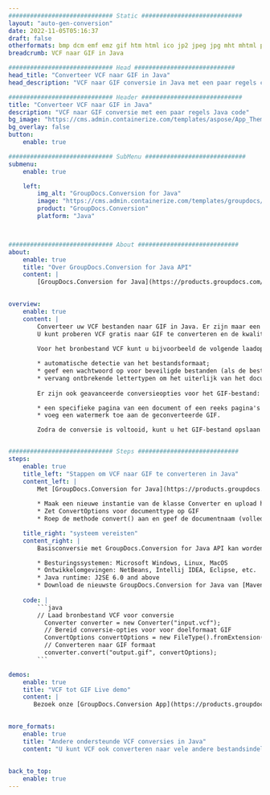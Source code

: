 ```yaml
---
############################# Static ############################
layout: "auto-gen-conversion"
date: 2022-11-05T05:16:37
draft: false
otherformats: bmp dcm emf emz gif htm html ico jp2 jpeg jpg mht mhtml png psb psd svg svgz tga tif tiff webp wmf wmz
breadcrumb: VCF naar GIF in Java

############################# Head ############################
head_title: "Converteer VCF naar GIF in Java"
head_description: "VCF naar GIF conversie in Java met een paar regels code. Converteer meer dan 160 bestandsindelingen met de GroupDocs-documentconversie-API voor Java"

############################# Header ############################
title: "Converteer VCF naar GIF in Java"
description: "VCF naar GIF conversie met een paar regels Java code"
bg_image: "https://cms.admin.containerize.com/templates/aspose/App_Themes/V3/images/bg/header1.png"
bg_overlay: false
button:
    enable: true

############################# SubMenu ############################
submenu:
    enable: true

    left:
        img_alt: "GroupDocs.Conversion for Java"
        image: "https://cms.admin.containerize.com/templates/groupdocs/images/product-logos/90x90-noborder/groupdocs-conversion-java.png"
        product: "GroupDocs.Conversion"
        platform: "Java"



############################# About ############################
about:
    enable: true
    title: "Over GroupDocs.Conversion for Java API"
    content: |
        [GroupDocs.Conversion for Java](https://products.groupdocs.com/conversion/java/) is een geavanceerde conversie-API voor bestandsindelingen voor het converteren tussen populaire afbeeldings- en documentindelingen zoals Microsoft Office, OpenDocument, PDF, HTML, e-mail, CAD. en nog veel meer met slechts een paar regels code. De native API detecteert automatisch de formaten van de originele documenten en biedt veel opties voor het aanpassen van de geconverteerde documenten. Naast de functie om informatie uit een document te extraheren, ondersteunt het standaard ook het cachen van de conversieresultaten naar de lokale schijf. Elk type cacheopslag kan echter worden ondersteund door de juiste interfaces te implementeren - Amazon S3, Dropbox, Google Drive, Windows Azure, Reddis of andere.
    

overview:
    enable: true
    content: |
        Converteer uw VCF bestanden naar GIF in Java. Er zijn maar een paar regels Java code nodig op elk platform naar keuze, zoals Windows, Linux, macOS.
        U kunt proberen VCF gratis naar GIF te converteren en de kwaliteit van de conversieresultaten te evalueren. Naast eenvoudige scripts voor bestandsconversie, kunt u meer geavanceerde opties proberen voor het laden van het VCF-bronbestand en het opslaan van de GIF-uitvoer. 
        
        Voor het bronbestand VCF kunt u bijvoorbeeld de volgende laadopties gebruiken:

        * automatische detectie van het bestandsformaat;
        * geef een wachtwoord op voor beveiligde bestanden (als de bestandsindeling dit ondersteunt);
        * vervang ontbrekende lettertypen om het uiterlijk van het document te behouden.
        
        Er zijn ook geavanceerde conversieopties voor het GIF-bestand:

        * een specifieke pagina van een document of een reeks pagina's converteren;
        * voeg een watermerk toe aan de geconverteerde GIF.

        Zodra de conversie is voltooid, kunt u het GIF-bestand opslaan in uw lokale bestandspad of in opslag van derden, zoals FTP, Amazon S3, Google Drive, Dropbox enz. Let op - om VCF te converteren tot GIF, hoeft u geen extra software te installeren, zoals MS Office, Open Office, Adobe Acrobat Reader etc.


############################# Steps ############################
steps:
    enable: true
    title_left: "Stappen om VCF naar GIF te converteren in Java"
    content_left: |
        Met [GroupDocs.Conversion for Java](https://products.groupdocs.com/conversion/java/) kunnen ontwikkelaars het VCF-bestand eenvoudig converteren naar GIF met een paar regels code.
        
        * Maak een nieuwe instantie van de klasse Converter en upload het bestand VCF met het volledige pad
        * Zet ConvertOptions voor documenttype op GIF
        * Roep de methode convert() aan en geef de documentnaam (volledig pad) en formaat (GIF) door als parameter

    title_right: "systeem vereisten"
    content_right: |
        Basisconversie met GroupDocs.Conversion for Java API kan worden gedaan met slechts een paar regels code. Onze API's worden ondersteund op alle belangrijke platforms en besturingssystemen. Voordat u de onderstaande code uitvoert, moet u ervoor zorgen dat de volgende vereisten op uw systeem zijn geïnstalleerd.

        * Besturingssystemen: Microsoft Windows, Linux, MacOS
        * Ontwikkelomgevingen: NetBeans, Intellij IDEA, Eclipse, etc.
        * Java runtime: J2SE 6.0 and above
        * Download de nieuwste GroupDocs.Conversion for Java van [Maven](https://repository.groupdocs.com/webapp/#/artifacts/browse/tree/General/repo/com/groupdocs/groupdocs-conversion)
         
    code: |
        ```java    
        // Laad bronbestand VCF voor conversie
          Converter converter = new Converter("input.vcf");
          // Bereid conversie-opties voor voor doelformaat GIF
          ConvertOptions convertOptions = new FileType().fromExtension("gif").getConvertOptions();
          // Converteren naar GIF formaat
          converter.convert("output.gif", convertOptions);
        ```

demos:
    enable: true
    title: "VCF tot GIF Live demo"
    content: |
       Bezoek onze [GroupDocs.Conversion App](https://products.groupdocs.app/conversion/family) website en probeer VCF naar GIF conversie nu. De gratis demo heeft de volgende voordelen:
          

more_formats:
    enable: true
    title: "Andere ondersteunde VCF conversies in Java"
    content: "U kunt VCF ook converteren naar vele andere bestandsindelingen. Zie de lijst hieronder."
       
       
back_to_top:
    enable: true
---
```

